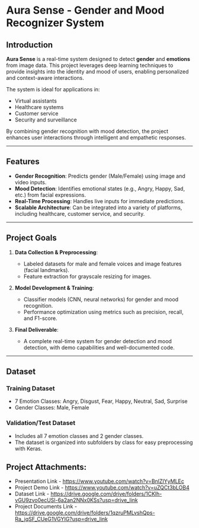 # Aura Sense - Gender and Mood Recognizer System

## Introduction

**Aura Sense** is a real-time system designed to detect **gender** and **emotions** from image data. This project leverages deep learning techniques to provide insights into the identity and mood of users, enabling personalized and context-aware interactions.

The system is ideal for applications in:
- Virtual assistants
- Healthcare systems
- Customer service
- Security and surveillance

By combining gender recognition with mood detection, the project enhances user interactions through intelligent and empathetic responses.

---

## Features

- **Gender Recognition**: Predicts gender (Male/Female) using image and video inputs.
- **Mood Detection**: Identifies emotional states (e.g., Angry, Happy, Sad, etc.) from facial expressions.
- **Real-Time Processing**: Handles live inputs for immediate predictions.
- **Scalable Architecture**: Can be integrated into a variety of platforms, including healthcare, customer service, and security.

---


## Project Goals

1. **Data Collection & Preprocessing**:
   - Labeled datasets for male and female voices and image features (facial landmarks).
   - Feature extraction for grayscale resizing for images.

2. **Model Development & Training**:
   - Classifier models (CNN, neural networks) for gender and mood recognition.
   - Performance optimization using metrics such as precision, recall, and F1-score.


3. **Final Deliverable**:
   - A complete real-time system for gender detection and mood detection, with demo capabilities and well-documented code.

---

## Dataset

### Training Dataset
- 7 Emotion Classes: Angry, Disgust, Fear, Happy, Neutral, Sad, Surprise
- Gender Classes: Male, Female

### Validation/Test Dataset
- Includes all 7 emotion classes and 2 gender classes.
- The dataset is organized into subfolders by class for easy preprocessing with Keras.


## Project Attachments:
- Presentation Link - https://www.youtube.com/watch?v=BnlZIYyMLEc
- Project Demo Link - https://www.youtube.com/watch?v=uZQCt3bLOB4
- Dataset Link - https://drive.google.com/drive/folders/1CKlh-vGU9zvo0ecUSl-6a2an2NNx0KSs?usp=drive_link
- Project Documents Link - https://drive.google.com/drive/folders/1qzruPMLvshQps-Ra_jqSF_CUeG1VGYIG?usp=drive_link



